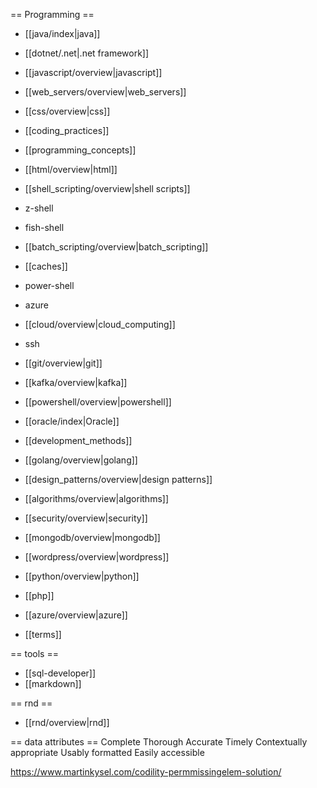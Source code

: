 == Programming ==
  * [[java/index|java]]
  * [[dotnet/.net|.net framework]]

  * [[javascript/overview|javascript]]
  * [[web_servers/overview|web_servers]]
  * [[css/overview|css]]

  * [[coding_practices]]
  * [[programming_concepts]]
  * [[html/overview|html]]
  * [[shell_scripting/overview|shell scripts]]
  * z-shell
  * fish-shell
  * [[batch_scripting/overview|batch_scripting]]
  * [[caches]]
  * power-shell
  * azure
  * [[cloud/overview|cloud_computing]]
  * ssh
  * [[git/overview|git]]
  * [[kafka/overview|kafka]]
  * [[powershell/overview|powershell]]
  * [[oracle/index|Oracle]]
  * [[development_methods]]
  * [[golang/overview|golang]]
  * [[design_patterns/overview|design patterns]]
  * [[algorithms/overview|algorithms]]
  * [[security/overview|security]]
  * [[mongodb/overview|mongodb]]
  * [[wordpress/overview|wordpress]]
  * [[python/overview|python]]
  * [[php]]
  * [[azure/overview|azure]]
  * [[terms]]



== tools ==
* [[sql-developer]]
* [[markdown]]

== rnd ==
* [[rnd/overview|rnd]]

== data attributes ==
Complete
Thorough
Accurate
Timely
Contextually appropriate
Usably formatted
Easily accessible

https://www.martinkysel.com/codility-permmissingelem-solution/
